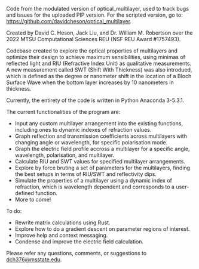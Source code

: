 Code from the modulated version of optical_multilayer, used to track bugs and issues for the uploaded PIP version. For the scripted version, go to: https://github.com/davidcheson/optical_multilayer.

Created by David C. Heson, Jack Liu, and Dr. William M. Robertson over the 2022 MTSU Computational Sciences REU (NSF REU Award #1757493).

Codebase created to explore the optical properties of multilayers and optimize their design to achieve maximum sensibilities, using minimas of reflected light and RIU (Refractive Index Unit) as qualitative measurements. A new measurement called SWT (Shift With Thickness) was also introdued, which is defined as the degree or nanometer shift in the location of a Bloch Surface Wave when the bottom layer increases by 10 nanometers in thickness.

Currently, the entirety of the code is written in Python Anaconda 3-5.3.1.

The current functionalities of the program are:
<ul>
<li>Input any custom multilayer arrangement into the existing functions, including ones to dynamic indexes of refraction values.</li>
<li>Graph reflection and transmission coefficients across multilayers with changing angle or wavelength, for specific polarisation mode.</li>
<li>Graph the electric field profile accross a multilayer for a specific angle, wavelength, polarisation, and multilayer.</li>
<li>Calculate RIU and SWT values for specified multilayer arrangements.</li>
<li>Explore by force bruting a set of parameters for the multilayers, finding the best setups in terms of RIU/SWT and reflectivity dips.</li>
<li>Simulate the properties of a multilayer using a dynamic index of refraction, which is wavelength dependent and corresponds to a user-defined function.</li>
<li>More to come!</li>
</ul>

To do:
<ul>
<li>Rewrite matrix calculations using Rust.</li>
<li>Explore how to do a gradient descent on parameter regions of interest.</li>
<li>Improve help and context messaging.</li>
<li>Condense and improve the electric field calculation.</li>
</ul>

Please refer any questions, comments, or suggestions to dch376@msstate.edu.
